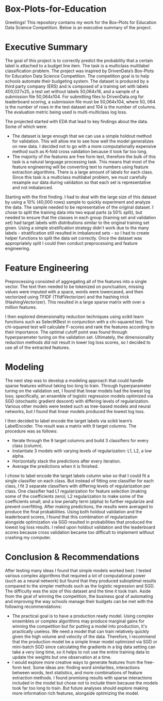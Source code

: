 # Box-Plots-for-Education
Greetings! This repository contains my work for the Box-Plots for Education Data Science Competition. Below is an executive summary of the project.


# Executive Summary

The goal of this project is to correctly predict the probability that a certain label is attached to a budget line item. The task is a multiclass multilabel classification problem. The project was inspired by DrivenData’s Box-Plots for Education Data Science Competition. The competition goal is to help schools automate their budgeting system. The dataset is produced by a third party company (ERS) and is composed of a training set with labels 400,027x25, a test set without labels 50,064x16, and a sample of a submission file 50,064x104. For submitting files to DrivenData.org for leaderboard scoring, a submission file must be 50,064x104, where 50, 064 is the number of rows in the test dataset and 104 is the number of columns. The evaluation metric being used is multi-multiclass log loss.

The projected started with EDA that lead to key findings about the data. Some of which were: 
- The dataset is large enough that we can use a simple holdout method for validation. This will allow me to see how well the model generalizes on new data. I decided not to go with a more computationally expensive method such as K-fold cross validation because it took far too long. 
- The majority of the features are free form text, therefore the bulk of this task is a natural language processing task. This means that most of the feature engineering will be converting text to numbers using feature extraction algorithms. 
There is a large amount of labels for each class. Since this task is a multiclass multilabel problem, we must carefully resample our data during validation so that each set is representative and not imbalanced. 

Starting with the first finding. I had to deal with the large size of this dataset by using a 10% (40,000 rows) sample to quickly experiment and analyze the data. The sample needed to be representative of the original dataset. I chose to split the training data into two equal parts (a 50% split), but needed to ensure that the classes in each group (training set and validation set) had target labels with distributions similar to the original training set given. Using a simple stratification strategy didn't work due to the many labels - stratification still resulted in imbalanced sets - so I had to create helper functions to split the data set correctly. Once the dataset was appropriately split I could then conduct preprocessing and feature engineering. 

# Feature Engineering

Preprocessing consisted of aggregating all of the features into a single vector. The text then needed to be tokenized on punctuation, missing values were imputed with a space, words were lowercased, and then vectorized using TFIDF (TfidfVectorizer) and the hashing trick (HashingVectorizer). This resulted in a large sparse matrix with over a million features.

I then explored dimensionality reduction techniques using scikit learn functions such as SelectKBest in conjunction with a chi-squared test. The chi-squared test will calculate F-scores and rank the features according to their importance. The optimal cutoff point was found through hyperparameter tuning on the validation set. Ultimately, the dimensionality reduction methods did not result in lower log loss scores, so I decided to use all of the extracted features.

# Modeling

The next step was to develop a modeling approach that could handle sparse features without taking too long to train. Through hyperparameter tuning on the validation set, I found that linear models had the lowest log loss; specifically, an ensemble of logistic regression models optimized via SGD (stochastic gradient descent) with differing levels of regularization. Various other models were tested such as tree-based models and neural networks, but I found that linear models produced the lowest log loss.

I then decided to label encode the target labels via scikit learn’s LabelEncoder. The result was a matrix with 9 target columns. The procedure was as follows:
- Iterate through the 9 target columns and build 3 classifiers for every class (column). 
- Instantiate 3 models with varying levels of regularization: L1, L2, a low alpha.
- Horizontally stack the predictions after every iteration.
- Average the predictions when it is finished.

I chose to label encode the target labels column wise so that I could fit a single classifier on each class. But instead of fitting one classifier for each class, I fit 3 separate classifiers with differing levels of regularization per class. One classifier had L1 regularization for feature selection (making some of the coefficients zero); L2 regularization to make some of the coefficients small; and a low penalty term (alpha) to further regularize and prevent overfitting. After making predictions, the results were averaged to produce the final probabilities. Using both holdout validation and the leaderboard scores, I found that this combination of regularization alongside optimization via SGD resulted in probabilities that produced the lowest log loss results. I relied upon holdout validation and the leaderboard scores because cross validation became too difficult to implement without crashing my computer. 

# Conclusion & Recommendations

After testing many ideas I found that simple models worked best. I tested various complex algorithms that required a lot of computational power (such as a neural network) but found that they produced suboptimal results compared to the simpler methods such as the logistic regression and SGD. The difficulty was the size of this dataset and the time it took train. Aside from the goal of winning the competition, the business goal of automating and improving the way schools manage their budgets can be met with the following recommendations:
- The practical goal is to have a production ready model. Using complex ensembles or complex algorithms may produce marginal gains for winning the competition but for putting a model into production, it's practically useless. We need a model that can train relatively quickly given the high volume and velocity of the data. Therefore, I recommend that the production model be a simple linear model optimized via SGD or mini-batch SGD since calculating the gradients in a big data setting can take a very long time, so it helps to not use the entire training data to update the weights but one observation at a time. 
- I would explore more creative ways to generate features from the free-form text. Some ideas are: finding word similarities, interactions between words, text statistics, and more combinations of feature extraction methods. I found promising results with sparse interactions included in the model but chose not to include them because the models took far too long to train. But future analyses should explore making more information rich features, alongside optimizing the model.
